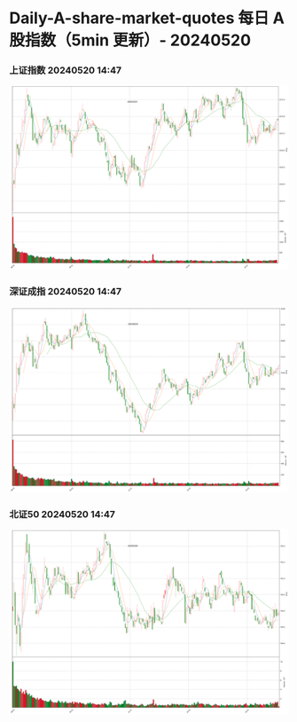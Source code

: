 
# Daily-A-share-market-quotes 每日 A 股指数（5min 更新）- 20240520

### 上证指数 20240520 14:47
![](./fig/2024/5/20240520-sh000001.png)

### 深证成指 20240520 14:47
![](./fig/2024/5/20240520-sz399001.png)

### 北证50 20240520 14:47
![](./fig/2024/5/20240520-bj899050.png)
